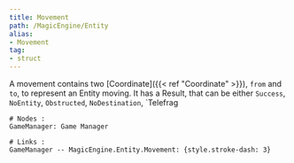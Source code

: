 ```yaml
---
title: Movement
path: /MagicEngine/Entity
alias: 
- Movement
tag: 
- struct
---
```

A movement contains two [Coordinate]({{< ref "Coordinate" >}}), `from` and `to`, to represent an Entity moving.
It has a Result, that can be either `Success`, `NoEntity`, `Obstructed`, `NoDestination`, `Telefrag
```d2
# Nodes :
GameManager: Game Manager

# Links :
GameManager -- MagicEngine.Entity.Movement: {style.stroke-dash: 3}

```